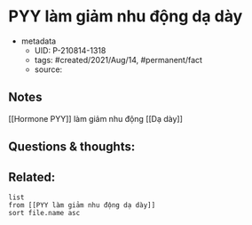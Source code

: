 ---
---

# PYY làm giảm nhu động dạ dày

- metadata
	- UID: P-210814-1318
	- tags: #created/2021/Aug/14, #permanent/fact 
	- source: 

## Notes
[[Hormone PYY]] làm giảm nhu động [[Dạ dày]]

## Questions & thoughts:

## Related:
```dataview
list
from [[PYY làm giảm nhu động dạ dày]]
sort file.name asc
```
